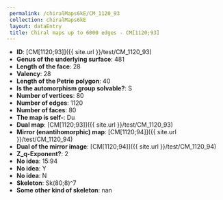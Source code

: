 ```yaml
--- 
 permalink: /chiralMaps6kE/CM_1120_93 
 collection: chiralMaps6kE
 layout: dataEntry
 title: Chiral maps up to 6000 edges - CM[1120;93]
---
```


- **ID**: [CM[1120;93]]({{ site.url }}/test/CM_1120_93)
- **Genus of the underlying surface**: 481
- **Length of the face**: 28
- **Valency**: 28
- **Length of the Petrie polygon**: 40
- **Is the automorphism group solvable?**: S
- **Number of vertices**: 80
- **Number of edges**: 1120
- **Number of faces**: 80
- **The map is self-**: Du
- **Dual map**: [CM[1120;93]]({{ site.url }}/test/CM_1120_93)
- **Mirror (enantihomorphic) map**: [CM[1120;94]]({{ site.url }}/test/CM_1120_94)
- **Dual of the mirror image**: [CM[1120;94]]({{ site.url }}/test/CM_1120_94)
- **Z_q-Exponent?**: 2
- **No idea**:  15:94
- **No idea**: Y
- **No idea**: N
- **Skeleton**: Sk(80;8)^7
- **Some other kind of skeleton**: nan
